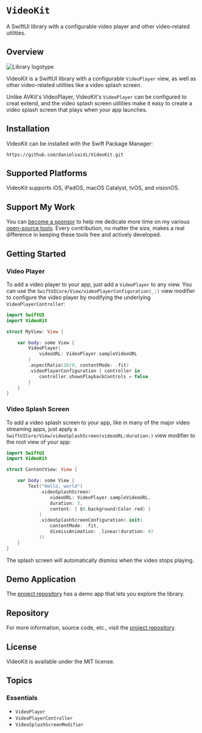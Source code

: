 # ``VideoKit``

A SwiftUI library with a configurable video player and other video-related utilities.


## Overview

![Library logotype](Logo.png)

VideoKit is a SwiftUI library with a configurable ``VideoPlayer`` view, as well as other video-related utilities like a video splash screen.

Unlike AVKit's VideoPlayer, VideoKit's ``VideoPlayer`` can be configured to creat extend, and the video splash screen utilities make it easy to create a video splash screen that plays when your app launches.



## Installation

VideoKit can be installed with the Swift Package Manager:

```
https://github.com/danielsaidi/VideoKit.git
```



## Supported Platforms

VideoKit supports iOS, iPadOS, macOS Catalyst, tvOS, and visionOS.



## Support My Work

You can [become a sponsor][Sponsors] to help me dedicate more time on my various [open-source tools][OpenSource]. Every contribution, no matter the size, makes a real difference in keeping these tools free and actively developed.



## Getting Started

### Video Player

To add a video player to your app, just add a ``VideoPlayer`` to any view. You can use the ``SwiftUICore/View/videoPlayerConfiguration(_:)`` view modifier to configure the video player by modifying the underlying ``VideoPlayerController``:

```swift
import SwiftUI
import VideoKit

struct MyView: View {

    var body: some View {
        VideoPlayer(
            videoURL: VideoPlayer.sampleVideoURL
        )
        .aspectRatio(16/9, contentMode: .fit)
        .videoPlayerConfiguration { controller in
            controller.showsPlaybackControls = false
        }
    }
}
```

### Video Splash Screen

To add a video splash screen to your app, like in many of the major video streaming apps, just apply a ``SwiftUICore/View/videoSplashScreen(videoURL:duration:)`` view modifier to the root view of your app:

```swift
import SwiftUI
import VideoKit

struct ContentView: View {

    var body: some View {
        Text("Hello, world")
            .videoSplashScreen(
                videoURL: VideoPlayer.sampleVideoURL,
                duration: 3,
                content: { $0.background(Color.red) }
            )
            .videoSplashScreenConfiguration(.init(
                contentMode: .fit,
                dismissAnimation: .linear(duration: 4)
            ))
    }
}
```

The splash screen will automatically dismiss when the video stops playing.



## Demo Application

The [project repository][Project] has a demo app that lets you explore the library.



## Repository

For more information, source code, etc., visit the [project repository][Project].



## License

VideoKit is available under the MIT license.



## Topics

### Essentials

- ``VideoPlayer``
- ``VideoPlayerController``
- ``VideoSplashScreenModifier``



[Email]: mailto:daniel.saidi@gmail.com
[Website]: https://danielsaidi.com
[GitHub]: https://github.com/danielsaidi
[OpenSource]: https://danielsaidi.com/opensource
[Sponsors]: https://github.com/sponsors/danielsaidi

[Project]: https://github.com/danielsaidi/VideoKit
